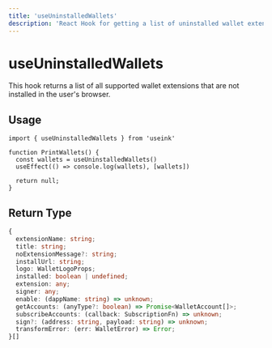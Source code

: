 ```yaml
---
title: 'useUninstalledWallets'
description: 'React Hook for getting a list of uninstalled wallet extensions'
---
```


# useUninstalledWallets

This hook returns a list of all supported wallet extensions that are not installed in the user&apos;s browser.

## Usage

```tsx
import { useUninstalledWallets } from 'useink'

function PrintWallets() {
  const wallets = useUninstalledWallets()
  useEffect(() => console.log(wallets), [wallets])

  return null;
}
```

## Return Type

```ts
{
  extensionName: string;
  title: string;
  noExtensionMessage?: string;
  installUrl: string;
  logo: WalletLogoProps;
  installed: boolean | undefined;
  extension: any;
  signer: any;
  enable: (dappName: string) => unknown;
  getAccounts: (anyType?: boolean) => Promise<WalletAccount[]>;
  subscribeAccounts: (callback: SubscriptionFn) => unknown;
  sign?: (address: string, payload: string) => unknown;
  transformError: (err: WalletError) => Error;
}[]
```